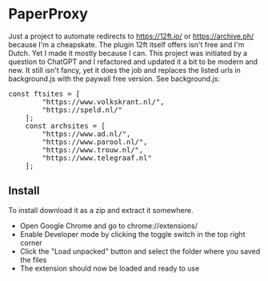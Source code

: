 # PaperProxy

Just a project to automate redirects to https://12ft.io/ or https://archive.ph/ because I'm a cheapskate. The plugin 12ft itself offers isn't free and I'm Dutch. Yet I made it mostly because I can. This project was initiated by a question to ChatGPT and I refactored and updated it a bit to be modern and new. It still isn't fancy, yet it does the job and replaces the listed urls in background.js with the paywall free version. See background.js:

<pre>
const ftsites = [
		"https://www.volkskrant.nl/",
		"https://speld.nl/"
	];
	const archsites = [
		"https://www.ad.nl/",
		"https://www.parool.nl/",
		"https://www.trouw.nl/",
		"https://www.telegraaf.nl"
	];
</pre>

## Install

To install download it as a zip and extract it somewhere.

- Open Google Chrome and go to chrome://extensions/
- Enable Developer mode by clicking the toggle switch in the top right corner
- Click the "Load unpacked" button and select the folder where you saved the files
- The extension should now be loaded and ready to use
